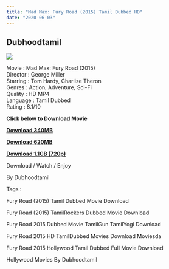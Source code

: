```yaml
---
title: "Mad Max: Fury Road (2015) Tamil Dubbed HD"
date: "2020-06-03"
---
```


## Dubhoodtamil

[![](https://1.bp.blogspot.com/-GzYOo8E7-As/XtdLHZN805I/AAAAAAAABVw/pai3qeUakZIJW0OpIvPhTXMLVG-fONbfwCNcBGAsYHQ/s640/mad_max_fury_road_wide2.jpg)](https://1.bp.blogspot.com/-GzYOo8E7-As/XtdLHZN805I/AAAAAAAABVw/pai3qeUakZIJW0OpIvPhTXMLVG-fONbfwCNcBGAsYHQ/s1600/mad_max_fury_road_wide2.jpg)

Movie : Mad Max: Fury Road (2015)  
Director : George Miller  
Starring : Tom Hardy, Charlize Theron  
Genres : Action, Adventure, Sci-Fi  
Quality : HD MP4  
Language : Tamil Dubbed  
Rating : 8.1/10  
  

**Click below to Download Movie**

**[Download 340MB](https://oncehelp.com/Mad-Max-Fury-Road-340mb)**

**[Download 620MB](https://oncehelp.com/Mad-Max-Fury-Road-616mb)**

**[Download 1.1GB (720p)](https://oncehelp.com/Mad-Max-Fury-Road-1-1GB)**

Download / Watch / Enjoy

  

By Dubhoodtamil

  

Tags :

  

Fury Road (2015) Tamil Dubbed Movie Download

  

Fury Road (2015) TamilRockers Dubbed Movie Download

  

Fury Road 2015 Dubbed Movie TamilGun TamilYogi Download

  

Fury Road 2015 HD TamilDubbed Movies Download Moviesda

  

Fury Road 2015 Hollywood Tamil Dubbed Full Movie Download

  

Hollywood Movies By Dubhoodtamil
